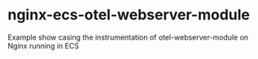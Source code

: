 # nginx-ecs-otel-webserver-module
Example show casing the instrumentation of otel-webserver-module on Nginx running in ECS
